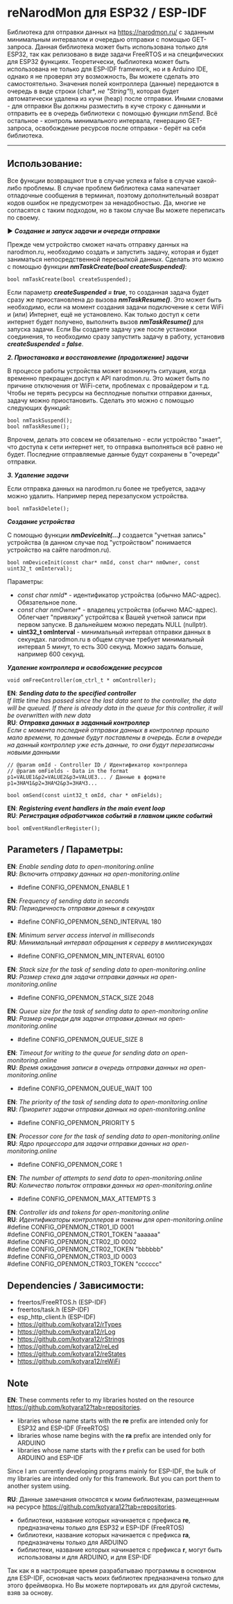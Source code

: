 # reNarodMon для ESP32 / ESP-IDF

Библиотека для отправки данных на https://narodmon.ru/ с заданным минимальным интервалом и очередью отправки с помощью GET-запроса. Данная библиотека может быть использована только для ESP32, так как релизовано в виде задачи FreeRTOS и на специфических для ESP32 функциях. Теоретически, быблиотека может быть использована не только для ESP-IDF framework, но и в Arduino IDE, однако я не проверял эту возможность, Вы можете сделать это самостоятельно.
Значения полей контроллера (данные) передаются в очередь в виде строки (char*, _не "String"_!), которая будет автоматически удалена из кучи (heap) после отправки. Иными словами - для отправки Вы должны разместить в куче строку с данными и отправить ее в очередь библиотеки с помощью функции _nmSend_. Всё остальное - контроль минимального интервала, генерацию GET-запроса, освобождение ресурсов после отправки - берёт на себя библиотека.

---

## Использование:

Все функции возвращают true в случае успеха и false в случае какой-либо проблемы. В случае проблем библиотека сама напечатает отладочные сообщения в терминал, поэтому дополнительный возврат кодов ошибок не предусмотрен за ненадобностью. Да, многие не согласятся с таким подходом, но в таком случае Вы можете переписать по своему.

:arrow_forward: ***Создание и запуск задачи и очереди отправки***<br/>

Прежде чем устройство сможет начать отправку данных на narodmon.ru, необходимо создать и запустить задачу, которая и будет заниматься непосредственной пересылкой данных. Сделать это можно с помощью функции ***nmTaskCreate(bool createSuspended)***:
```
bool nmTaskCreate(bool createSuspended);
```
Если параметр ***createSuspended = true***, то созданная задача будет сразу же приостановлена до вызова ***nmTaskResume()***. Это может быть необходимо, если на момент создания задачи подключение к сети WiFi и (или) Интернет, ещё не установлено. Как только доступ к сети интернет будет получено, выполнить вызов ***nmTaskResume()*** для запуска задачи. Если Вы создаете задачу уже после установки соединения, то необходимо сразу запустить задачу в работу, установив ***createSuspended = false***.

***2. Приостановка и восстановление (продолжение) задачи***<br/>

В процессе работы устройства может возникнуть ситуация, когда временно прекращен доступ к API narodmon.ru. Это может быть по причине отключения от WiFi-сети, проблемах с провайдером и т.д. Чтобы не терять ресурсы на бесплодные попытки отправки данных, задачу можно приостановить. Сделать это можно с помощью следующих функций:

```
bool nmTaskSuspend();
bool nmTaskResume();
```
Впрочем, делать это совсем не обязательно - если устройство "знает", что доступа к сети интернет нет, то отправка выполняться всё равно не будет. Последние отправляемые данные будут сохранены в "очереди" отправки.

***3. Удаление задачи***<br/>

Если отправка данных на narodmon.ru более не требуется, задачу можно удалить. Например перед перезапуском устройства.

```
bool nmTaskDelete();
```

***Создание устройства***<br/>

С помощью функции ***nmDeviceInit(...)*** создается "учетная запись" устройства (в данном случае под "устройством" понимается устройство на сайте narodmon.ru). 
```
bool nmDeviceInit(const char* nmId, const char* nmOwner, const uint32_t omInterval);
```
Параметры:
- **const char* nmId** - идентификатор устройства (обычно MAC-адрес). Обязательное поле.
- **const char* nmOwner** - владелец устройства (обычно MAC-адрес). Облегчает "привязку" устройтсва к Вашей учетной записи при первом запуске. В дальнейшем можно передать NULL (nullptr).
- **uint32_t omInterval** - минимальный интервал отправки данных в секундах. narodmon.ru в общем случае требует минимальный интервал 5 минут, то есть 300 секунд. Можно задать больше, например 600 секунд.

***Удаление контроллера и освобождение ресурсов***<br/>
```
void omFreeController(om_ctrl_t * omController);
```

**EN**: ***Sending data to the specified controller***<br/>
_If little time has passed since the last data sent to the controller, the data will be queued. If there is already data in the queue for this controller, it will be overwritten with new data_<br/>
**RU**: ***Отправка данных в заданный контроллер***<br/>
_Если с момента последней отправки данных в контроллер прошло мало времени, то данные будут поставлены в очередь. Если в очереди на данный контроллер уже есть данные, то они будут перезаписаны новыми данными_<br/>
```
// @param omId - Controller ID / Идентификатор контроллера
// @param omFields - Data in the format p1=VALUE1&p2=VALUE2&p3=VALUE3... / Данные в формате p1=ЗНАЧ1&p2=ЗНАЧ2&p3=ЗНАЧ3...

bool omSend(const uint32_t omId, char * omFields);
```

**EN**: ***Registering event handlers in the main event loop***<br/>
**RU**: ***Регистрация обработчиков событий в главном цикле событий***<br/>
```
bool omEventHandlerRegister();
```

## Parameters / Параметры:

**EN**: _Enable sending data to open-monitoring.online_<br/>
**RU**: _Включить отправку данных на open-monitoring.online_<br/>
- #define CONFIG_OPENMON_ENABLE 1<br/>

**EN**: _Frequency of sending data in seconds_<br/>
**RU**: _Периодичность отправки данных в секундах_<br/>
- #define CONFIG_OPENMON_SEND_INTERVAL 180<br/>

**EN**: _Minimum server access interval in milliseconds_<br/>
**RU**: _Минимальный интервал обращения к серверу в миллисекундах_<br/>
- #define CONFIG_OPENMON_MIN_INTERVAL 60100<br/>

**EN**: _Stack size for the task of sending data to open-monitoring.online_<br/>
**RU**: _Размер стека для задачи отправки данных на open-monitoring.online_<br/>
- #define CONFIG_OPENMON_STACK_SIZE 2048<br/>

**EN**: _Queue size for the task of sending data to open-monitoring.online_<br/>
**RU**: _Размер очереди для задачи отправки данных на open-monitoring.online_<br/>
- #define CONFIG_OPENMON_QUEUE_SIZE 8<br/>

**EN**: _Timeout for writing to the queue for sending data on open-monitoring.online_<br/>
**RU**: _Время ожидания записи в очередь отправки данных на open-monitoring.online_<br/>
- #define CONFIG_OPENMON_QUEUE_WAIT 100<br/>

**EN**: _The priority of the task of sending data to open-monitoring.online_<br/>
**RU**: _Приоритет задачи отправки данных на open-monitoring.online_<br/>
- #define CONFIG_OPENMON_PRIORITY 5<br/>

**EN**: _Processor core for the task of sending data to open-monitoring.online_<br/>
**RU**: _Ядро процессора для задачи отправки данных на open-monitoring.online_<br/>
- #define CONFIG_OPENMON_CORE 1<br/>

**EN**: _The number of attempts to send data to open-monitoring.online_<br/>
**RU**: _Количество попыток отправки данных на open-monitoring.online_<br/>
- #define CONFIG_OPENMON_MAX_ATTEMPTS 3<br/>

**EN**: _Controller ids and tokens for open-monitoring.online_<br/>
**RU**: _Идентификаторы контроллеров и токены для open-monitoring.online_<br/>
#define CONFIG_OPENMON_CTR01_ID 0001<br/>
#define CONFIG_OPENMON_CTR01_TOKEN "aaaaaa"<br/>
#define CONFIG_OPENMON_CTR02_ID 0002<br/>
#define CONFIG_OPENMON_CTR02_TOKEN "bbbbbb"<br/>
#define CONFIG_OPENMON_CTR03_ID 0003<br/>
#define CONFIG_OPENMON_CTR03_TOKEN "cccccc"<br/>

## Dependencies / Зависимости:
- freertos/FreeRTOS.h (ESP-IDF)
- freertos/task.h (ESP-IDF)
- esp_http_client.h (ESP-IDF)
- https://github.com/kotyara12/rTypes
- https://github.com/kotyara12/rLog
- https://github.com/kotyara12/rStrings
- https://github.com/kotyara12/reLed
- https://github.com/kotyara12/reStates
- https://github.com/kotyara12/reWiFi

## Note
**EN**: These comments refer to my libraries hosted on the resource https://github.com/kotyara12?tab=repositories.

- libraries whose name starts with the **re** prefix are intended only for ESP32 and ESP-IDF (FreeRTOS)
- libraries whose name begins with the **ra** prefix are intended only for ARDUINO
- libraries whose name starts with the **r** prefix can be used for both ARDUINO and ESP-IDF

Since I am currently developing programs mainly for ESP-IDF, the bulk of my libraries are intended only for this framework. But you can port them to another system using.

**RU**: Данные замечания относятся к моим библиотекам, размещенным на ресурсе https://github.com/kotyara12?tab=repositories.

- библиотеки, название которых начинается с префикса **re**, предназначены только для ESP32 и ESP-IDF (FreeRTOS)
- библиотеки, название которых начинается с префикса **ra**, предназначены только для ARDUINO
- библиотеки, название которых начинается с префикса **r**, могут быть использованы и для ARDUINO, и для ESP-IDF

Так как я в настроящее время разрабатываю программы в основном для ESP-IDF, основная часть моих библиотек предназначена только для этого фреймворка. Но Вы можете портировать их для другой системы, взяв за основу.
